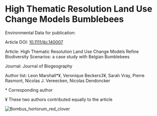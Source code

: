 # High Thematic Resolution Land Use Change Models Bumblebees
Environmental Data for publication: 


Article DOI: [10.1111/jbi.140007](10.1111/jbi.140007)

Article: High Thematic Resolution Land Use Change Models Refine Biodiversity Scenarios: a case study with Belgian Bumblebees

Journal: Journal of Biogeography


Author list: Leon Marshall\*¥, Veronique Beckers3¥, Sarah Vray, Pierre Rasmont, Nicolas J. Vereecken, Nicolas Dendoncker

\* Corresponding author

¥ These two authors contributed equally to the article

![Bombus_hortorum_red_clover](https://user-images.githubusercontent.com/33490288/96591248-5bb0f080-12e7-11eb-80b8-2101a75c314f.jpg)
